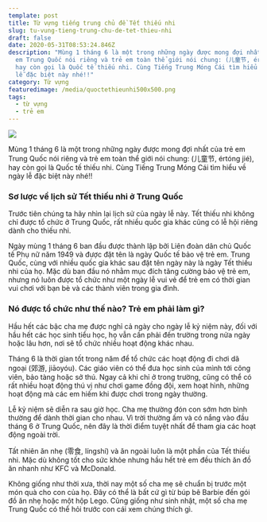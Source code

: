 ```yaml
---
template: post
title: Từ vựng tiếng trung chủ đề Tết thiếu nhi
slug: tu-vung-tieng-trung-chu-de-tet-thieu-nhi
draft: false
date: 2020-05-31T08:53:24.846Z
description: "Mùng 1 tháng 6 là một trong những ngày được mong đợi nhất của trẻ
  em Trung Quốc nói riêng và trẻ em toàn thể giới nói chung: (儿童节, értóng jié),
  hay còn gọi là Quốc tế thiếu nhi. Cùng Tiếng Trung Móng Cái tìm hiểu về ngày
  lễ đặc biệt này nhé!!"
category: Từ vựng
featuredimage: /media/quoctethieunhi500x500.png
tags:
  - từ vựng
  - trẻ em
---
```

![](/media/quoctethieunhi500x500.png)

Mùng 1 tháng 6 là một trong những ngày được mong đợi nhất của trẻ em Trung Quốc nói riêng và trẻ em toàn thể giới nói chung: (儿童节, értóng jié), hay còn gọi là Quốc tế thiếu nhi. Cùng Tiếng Trung Móng Cái tìm hiểu về ngày lễ đặc biệt này nhé!!

### Sơ lược về lịch sử Tết thiếu nhi ở Trung Quốc

Trước tiên chúng ta hãy nhìn lại lịch sử của ngày lễ này. Tết thiếu nhi không chỉ được tổ chức ở Trung Quốc, rất nhiều quốc gia khác cũng có lễ hội riêng dành cho thiếu nhi.

Ngày mùng 1 tháng 6 ban đầu được thành lập bởi Liên đoàn dân chủ Quốc tế Phụ nữ năm 1949 và được đặt tên là ngày Quốc tế bảo vệ trẻ em. Trung Quốc, cùng với nhiều quốc gia khác sau đặt tên ngày này là ngày Tết thiếu nhi của họ. Mặc dù ban đầu nó nhằm mục đích tăng cường bảo vệ trẻ em, nhưng nó luôn được tổ chức như một ngày lễ vui vẻ để trẻ em có thời gian vui chơi với bạn bè và các thành viên trong gia đình.

### Nó được tổ chức như thế nào? Trẻ em phải làm gì?

Hầu hết các bậc cha mẹ được nghỉ cả ngày cho ngày lễ kỷ niệm này, đối với hầu hết các học sinh tiểu học, họ vẫn cần phải đến trường trong nửa ngày hoặc lâu hơn, nơi sẽ tổ chức nhiều hoạt động khác nhau.

Tháng 6 là thời gian tốt trong năm để tổ chức các hoạt động đi chơi dã ngoại (郊游, jiāoyóu). Các giáo viên có thể đưa học sinh của mình tới công viên, bảo tàng hoặc sở thú. Ngay cả khi chỉ ở trong trường, cũng có thể có rất nhiều hoạt động thú vị như chơi game đồng đội, xem hoạt hình, những hoạt động mà các em hiếm khi được chơi trong ngày thường.

Lễ kỷ niệm sẽ diễn ra sau giờ học. Cha mẹ thường đón con sớm hơn bình thường để dành thời gian cho nhau. Vì trời thường ấm và có nắng vào đầu tháng 6 ở Trung Quốc, nên đây là thời điểm tuyệt nhất để tham gia các hoạt động ngoài trời.

Tất nhiên ăn nhẹ (零食, língshí) và ăn ngoài luôn là một phần của Tết thiếu nhi. Mặc dù không tốt cho sức khỏe nhưng hầu hết trẻ em đều thích ăn đồ ăn nhanh như KFC và McDonald.

Không giống như thời xưa, thời nay một số cha mẹ sẽ chuẩn bị trước một món quà cho con của họ. Đây có thể là bất cứ gì từ búp bê Barbie đến gói đồ ăn nhẹ hoặc một hộp Lego. Cũng giống như sinh nhật, một số cha mẹ Trung Quốc có thể hỏi trước con cái xem chúng thích gì.